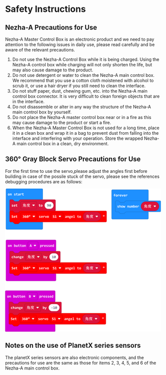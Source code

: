 # Safety Instructions

##  Nezha-A  Precautions for Use
Nezha-A Master Control Box is an electronic product and we need to pay attention to the following issues in daily use, please read carefully and be aware of the relevant precautions.

1. Do not use the Nezha-A Control Box while it is being charged. Using the Nezha-A control box while charging will not only shorten the life, but may also cause damage to the product.
2. Do not use detergent or water to clean the Nezha-A main control box. We recommend that you use a cotton cloth moistened with alcohol to scrub it, or use a hair dryer if you still need to clean the interface.
3. Do not stuff paper, dust, chewing gum, etc. into the Nezha-A main control box connector. It is very difficult to clean foreign objects that are in the interface.
4. Do not disassemble or alter in any way the structure of the Nezha-A main control box by yourself.
5. Do not place the Nezha-A master control box near or in a fire as this may cause damage to the product or start a fire.
6. When the Nezha-A Master Control Box is not used for a long time, place it in a clean box and wrap it in a bag to prevent dust from falling into the interface and interfering with your operation. Store the wrapped Nezha-A main control box in a clean, dry environment.
## 360° Gray Block Servo Precautions for Use
For the first time to use the servo,please adjust the angles first before building in case of the possile stuck of the servo, please see the references debugging procedures are as follows:

![](./images/nezha_001.png)

## Notes on the use of PlanetX series sensors
The planetX series sensors are also electronic components, and the precautions for use are the same as those for items 2, 3, 4, 5, and 6 of the Nezha-A main control box.

